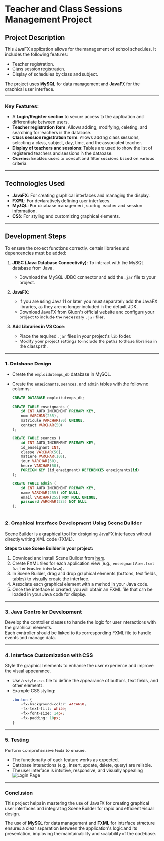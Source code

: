 # Teacher and Class Sessions Management Project  

## Project Description  

This JavaFX application allows for the management of school schedules. It includes the following features:  
- Teacher registration.  
- Class session registration.  
- Display of schedules by class and subject.  

The project uses **MySQL** for data management and **JavaFX** for the graphical user interface.  

---

### Key Features:  
- A **Login/Register section** to secure access to the application and differentiate between users.  
- **Teacher registration form**: Allows adding, modifying, deleting, and searching for teachers in the database.  
- **Class session registration form**: Allows adding class sessions, selecting a class, subject, day, time, and the associated teacher.  
- **Display of teachers and sessions**: Tables are used to show the list of registered teachers and sessions in the database.  
- **Queries**: Enables users to consult and filter sessions based on various criteria.  

---

## Technologies Used  

- **JavaFX**: For creating graphical interfaces and managing the display.  
- **FXML**: For declaratively defining user interfaces.  
- **MySQL**: For database management, storing teacher and session information.  
- **CSS**: For styling and customizing graphical elements.  

---

## Development Steps  

To ensure the project functions correctly, certain libraries and dependencies must be added:  

1. **JDBC (Java Database Connectivity)**: To interact with the MySQL database from Java.  
   - Download the MySQL JDBC connector and add the `.jar` file to your project.  

2. **JavaFX**:  
   - If you are using Java 11 or later, you must separately add the JavaFX libraries, as they are no longer included in the default JDK.  
   - Download JavaFX from Gluon's official website and configure your project to include the necessary `.jar` files.  

3. **Add Libraries in VS Code**:  
   - Place the required `.jar` files in your project's `lib` folder.  
   - Modify your project settings to include the paths to these libraries in the classpath.  

---

### 1. **Database Design**  
- Create the `emploidutemps_db` database in MySQL.  
- Create the `enseignants`, `seances`, and `admin` tables with the following columns:  

   ```sql
   CREATE DATABASE emploidutemps_db;
   
   CREATE TABLE enseignants (
       id INT AUTO_INCREMENT PRIMARY KEY,
       nom VARCHAR(255),
       matricule VARCHAR(50) UNIQUE,
       contact VARCHAR(50)
   );
   
   CREATE TABLE seances (
       id INT AUTO_INCREMENT PRIMARY KEY,
       id_enseignant INT,
       classe VARCHAR(50),
       matiere VARCHAR(100),
       jour VARCHAR(50),
       heure VARCHAR(50),
       FOREIGN KEY (id_enseignant) REFERENCES enseignants(id)
   );
   
   CREATE TABLE admin (
       id INT AUTO_INCREMENT PRIMARY KEY,
       name VARCHAR(255) NOT NULL,
       email VARCHAR(255) NOT NULL UNIQUE,
       password VARCHAR(255) NOT NULL
   );
   


### 2. **Graphical Interface Development Using Scene Builder**  

Scene Builder is a graphical tool for designing JavaFX interfaces without directly writing XML code (FXML).  

**Steps to use Scene Builder in your project:**  
1. Download and install Scene Builder from [here](https://gluonhq.com/products/scene-builder/).  
2. Create FXML files for each application view (e.g., `enseignantView.fxml` for the teacher interface).  
3. In Scene Builder, drag and drop graphical elements (buttons, text fields, tables) to visually create the interface.  
4. Associate each graphical element with a method in your Java code.  
5. Once the interface is created, you will obtain an FXML file that can be loaded in your Java code for display.  

---

### 3. **Java Controller Development**  

Develop the controller classes to handle the logic for user interactions with the graphical elements.  
Each controller should be linked to its corresponding FXML file to handle events and manage data.  

---

### 4. **Interface Customization with CSS**  

Style the graphical elements to enhance the user experience and improve the visual appearance.  
- Use a `style.css` file to define the appearance of buttons, text fields, and other elements.  
- Example CSS styling:  
    ```css
    .button {
        -fx-background-color: #4CAF50;
        -fx-text-fill: white;
        -fx-font-size: 14px;
        -fx-padding: 10px;
    }
    ```

---

### 5. **Testing**  

Perform comprehensive tests to ensure:  
- The functionality of each feature works as expected.  
- Database interactions (e.g., insert, update, delete, query) are reliable.  
- The user interface is intuitive, responsive, and visually appealing.  
![Login Page](images/login.png)  

---

### **Conclusion**  

This project helps in mastering the use of JavaFX for creating graphical user interfaces and integrating Scene Builder for rapid and efficient visual design.  

The use of **MySQL** for data management and **FXML** for interface structure ensures a clear separation between the application's logic and its presentation, improving the maintainability and scalability of the codebase.  
